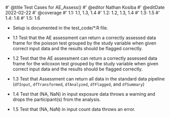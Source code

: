 #' @title Test Cases for AE_Assess()
#' @editor Nathan Kosiba
#' @editDate 2022-02-22
#' @coverage
#' 1.1: 1.1, 1.3, 1.4
#' 1.2: 1.2, 1.3, 1.4
#' 1.3: 1.5
#' 1.4: 1.6
#' 1.5: 1.6


+ Setup is documented in the test_code/*.R file.

+ 1.1 Test that the AE assessment can return a correctly assessed data frame
for the poisson test grouped by the study variable when given correct input data
and the results should be flagged correctly.
+ 1.2 Test that the AE assessment can return a correctly assessed data frame
for the wilcoxon test grouped by the study variable when given correct input data
and the results should be flagged correctly.
+ 1.3 Test that Assessment can return all data in the standard data pipeline
(`dfInput`, `dfTransformed`, `dfAnalyzed`, `dfFlagged`, and `dfSummary`)
+ 1.4 Test that (NA, NaN) in input exposure data throws a warning and 
drops the participant(s) from the analysis.
+ 1.5 Test that (NA, NaN) in input count data throws an error.
